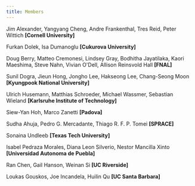 ```yaml
---
title: Members
---
```

<p>Jim Alexander, Yangyang Cheng, Andre Frankenthal, Tres Reid, Peter Wittich <strong>[Cornell University]</strong></p>
<p>Furkan Dolek, Isa Dumanoglu <strong>[Cukurova University]</strong></p>
<p>Doug Berry, Matteo Cremonesi, Lindsey Gray, Bodhitha Jayatilaka, Kaori Maeshima, Steve Nahn, Vivian O'Dell, Allison Reinsvold Hall <strong>[FNAL]</strong></p>
<p>Sunil Dogra, Jieun Hong, Jongho Lee, Hakseong Lee, Chang-Seong Moon <strong>[Kyungpook National University]</strong></p>
<p>Ulrich Husemann, Matthias Schroeder, Michael Wassmer, Sebastian Wieland <strong>[Karlsruhe Institute of Technology]</strong></p>
<p>Siew-Yan Hoh, Marco Zanetti <strong>[Padova]</strong></p>
<p>Sudha Ahuja, Pedro G. Mercadante, Thiago R. F. P. Tomei <strong>[SPRACE]</strong></p>
<p>Sonaina Undleeb <strong>[Texas Tech University]</strong></p>
<p>Isabel Pedraza Morales, Diana Leon Silverio, Nestor Mancilla Xinto <strong>[Universidad Autonoma de Puebla]</strong></p>
<p>Ran Chen, Gail Hanson, Weinan Si <strong>[UC Riverside]</strong></p>
<p>Loukas Gouskos, Joe Incandela, Huilin Qu <strong>[UC Santa Barbara]</strong></p>